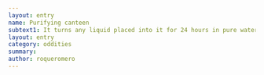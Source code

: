 ```yaml
---
layout: entry 
name: Purifying canteen
subtext1: It turns any liquid placed into it for 24 hours in pure water, even booze or poisons. Its capacity is 1. 5 liters.
layout: entry
category: oddities
summary: 
author: roqueromero
---
```

